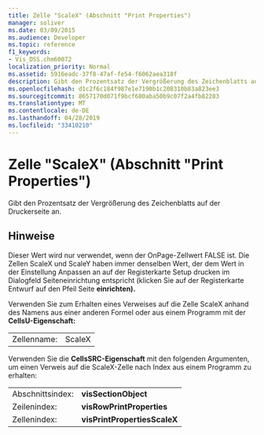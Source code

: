 ```yaml
---
title: Zelle "ScaleX" (Abschnitt "Print Properties")
manager: soliver
ms.date: 03/09/2015
ms.audience: Developer
ms.topic: reference
f1_keywords:
- Vis_DSS.chm60072
localization_priority: Normal
ms.assetid: 5916eadc-37f8-47af-fe54-f6062aea318f
description: Gibt den Prozentsatz der Vergrößerung des Zeichenblatts auf der Druckerseite an.
ms.openlocfilehash: d1c2f6c184f987e1e7190b1c208310b83a823ee3
ms.sourcegitcommit: 8657170d071f9bcf680aba50b9c07f2a4fb82283
ms.translationtype: MT
ms.contentlocale: de-DE
ms.lasthandoff: 04/28/2019
ms.locfileid: "33410210"
---
```

# <a name="scalex-cell-print-properties-section"></a>Zelle "ScaleX" (Abschnitt "Print Properties")

Gibt den Prozentsatz der Vergrößerung des Zeichenblatts auf der Druckerseite an.
  
## <a name="remarks"></a>Hinweise

Dieser Wert wird nur verwendet, wenn der OnPage-Zellwert FALSE ist. Die Zellen ScaleX und ScaleY haben immer denselben Wert, der dem  Wert in  der Einstellung Anpassen an  auf der Registerkarte Setup drucken im Dialogfeld Seiteneinrichtung entspricht (klicken Sie auf der Registerkarte Entwurf auf den Pfeil Seite **einrichten).**  
  
Verwenden Sie zum Erhalten eines Verweises auf die Zelle ScaleX anhand des Namens aus einer anderen Formel oder aus einem Programm mit der **CellsU-Eigenschaft:** 
  
|||
|:-----|:-----|
|Zellenname:  <br/> |ScaleX  <br/> |
   
Verwenden Sie die **CellsSRC-Eigenschaft** mit den folgenden Argumenten, um einen Verweis auf die ScaleX-Zelle nach Index aus einem Programm zu erhalten: 
  
|||
|:-----|:-----|
|Abschnittsindex:  <br/> |**visSectionObject** <br/> |
|Zeilenindex:  <br/> |**visRowPrintProperties** <br/> |
|Zellenindex:  <br/> |**visPrintPropertiesScaleX** <br/> |
   

